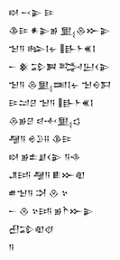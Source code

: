 <div class='block'>
<div class='line'>𒊭 𒁁𒉌 𒄿</div>
<div class='line'>𒆠𒄿 𒀭𒉌𒂊 𒅅𒁲𒁍𒉌</div>
<div class='line'>𒈠𒀀 𒈗𒋙𒉡 𒃲𒈨𒌍𒋙</div>
<div class='line'>𒀸 𒆜 𒁉𒀉 𒅋𒌨𒌋𒉌</div>
<div class='line'>𒈠𒀀 𒁲𒅅𒌅𒋙𒉡 𒈠𒀪𒁕</div>
<div class='line'>𒄿𒁺𒆪 𒈠𒀀 𒃲𒈨𒌍𒋙</div>
<div class='line'>𒁲𒂊𒆪 𒁀𒋾𒅅𒌓</div>
<div class='line'>𒆷𒀀 𒄴𒊒𒍝 𒆠𒄿</div>
<div class='line'>𒊭 𒂊𒉺𒋗𒌋𒉌 𒀀𒈾</div>
<div class='line'>𒂗𒅀 𒆷𒀀 𒀾𒁍𒊏</div>
<div class='line'>𒌑𒈠𒀀 𒋫 𒊮 𒆳</div>
<div class='line'>𒀸 𒊮 𒆳𒅀 𒂊𒋻𒁍𒉌</div>
<div class='line'>𒌷𒁉𒊏𒋼</div>
<div class='line'>𒀀</div>
</div>
